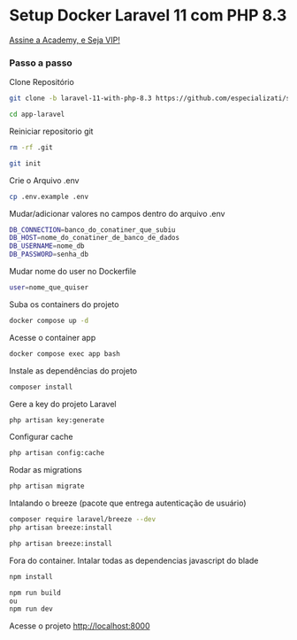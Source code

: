 
# Setup Docker Laravel 11 com PHP 8.3
[Assine a Academy, e Seja VIP!](https://academy.especializati.com.br)

### Passo a passo
Clone Repositório
```sh
git clone -b laravel-11-with-php-8.3 https://github.com/especializati/setup-docker-laravel.git app-laravel
```
```sh
cd app-laravel
```

Reiniciar repositorio git
```sh
rm -rf .git
```
```sh
git init
```

Crie o Arquivo .env
```sh
cp .env.example .env
```

Mudar/adicionar valores no campos dentro do arquivo .env
```sh
DB_CONNECTION=banco_do_conatiner_que_subiu
DB_HOST=nome_do_conatiner_de_banco_de_dados
DB_USERNAME=nome_db
DB_PASSWORD=senha_db
```

Mudar nome do user no Dockerfile
```sh
user=nome_que_quiser
```

Suba os containers do projeto
```sh
docker compose up -d
```

Acesse o container app
```sh
docker compose exec app bash
```


Instale as dependências do projeto
```sh
composer install
```

Gere a key do projeto Laravel
```sh
php artisan key:generate
```

Configurar cache
```sh
php artisan config:cache
```

Rodar as migrations
```sh
php artisan migrate
```

Intalando o breeze (pacote que entrega autenticação de usuário)
```sh
composer require laravel/breeze --dev
php artisan breeze:install
```
```sh
php artisan breeze:install
```

Fora do container. Intalar todas as dependencias javascript do blade
```sh
npm install
```
```sh
npm run build
ou
npm run dev
```

Acesse o projeto
[http://localhost:8000](http://localhost:8000)
